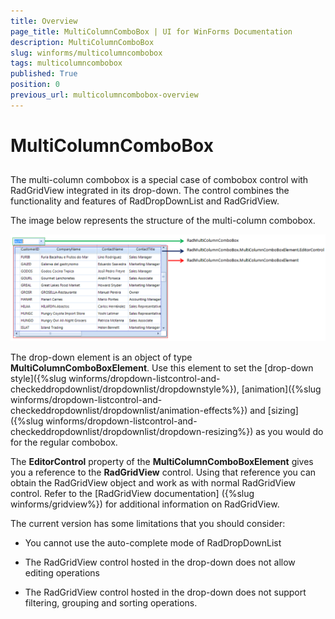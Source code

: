 ```yaml
---
title: Overview
page_title: MultiColumnComboBox | UI for WinForms Documentation
description: MultiColumnComboBox
slug: winforms/multicolumncombobox
tags: multicolumncombobox
published: True
position: 0
previous_url: multicolumncombobox-overview
---
```


# MultiColumnComboBox



## 

The multi-column combobox is a special case of combobox control with RadGridView integrated in its drop-down. The control combines the functionality and features of RadDropDownList and RadGridView. 

The image below represents the structure of the multi-column combobox.

![multicolumncombobox-overview 001](images/multicolumncombobox-overview001.png)

The drop-down element is an object of type __MultiColumnComboBoxElement__. Use this element to set the [drop-down style]({%slug winforms/dropdown-listcontrol-and-checkeddropdownlist/dropdownlist/dropdownstyle%}), [animation]({%slug winforms/dropdown-listcontrol-and-checkeddropdownlist/dropdownlist/animation-effects%}) and [sizing]({%slug winforms/dropdown-listcontrol-and-checkeddropdownlist/dropdownlist/dropdown-resizing%}) as you would do for the regular combobox.  

The __EditorControl__ property of the __MultiColumnComboBoxElement__ gives you a reference to the __RadGridView__ control. Using that reference you can obtain the RadGridView object and work as with normal RadGridView control. Refer to the [RadGridView documentation] ({%slug winforms/gridview%}) for additional information on RadGridView.

The current version has some limitations that you should consider:

* You cannot use the auto-complete mode of RadDropDownList

* The RadGridView control hosted in the drop-down does not allow editing operations

* The RadGridView control hosted in the drop-down does not support filtering, grouping and sorting operations.
